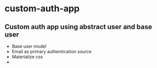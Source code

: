 # custom-auth-app
## Custom auth app using abstract user and base user
* Base user model 
* Email as primary authentication source
* Materialize css
* 
